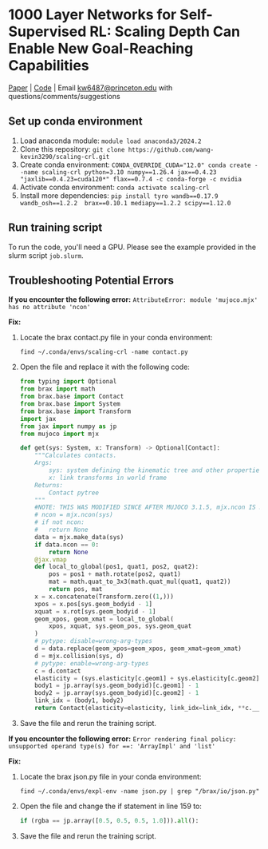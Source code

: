 # 1000 Layer Networks for Self-Supervised RL: Scaling Depth Can Enable New Goal-Reaching Capabilities
[Paper](https://wang-kevin3290.github.io/scaling-crl/static/pdf/scaling_rl.pdf) | [Code](https://github.com/wang-kevin3290/scaling-crl) | Email kw6487@princeton.edu with questions/comments/suggestions

## Set up conda environment
1. Load anaconda module: ```module load anaconda3/2024.2```
2. Clone this repository: ```git clone https://github.com/wang-kevin3290/scaling-crl.git```
3. Create conda environment: ```CONDA_OVERRIDE_CUDA="12.0" conda create --name scaling-crl python=3.10 numpy==1.26.4 jax==0.4.23 "jaxlib==0.4.23=cuda120*" flax==0.7.4 -c conda-forge -c nvidia```
4. Activate conda environment: ```conda activate scaling-crl```
5. Install more dependencies: ```pip install tyro wandb==0.17.9 wandb_osh==1.2.2  brax==0.10.1 mediapy==1.2.2 scipy==1.12.0```

## Run training script
To run the code, you'll need a GPU. Please see the example provided in the slurm script `job.slurm`.

## Troubleshooting Potential Errors

**If you encounter the following error:**
```AttributeError: module 'mujoco.mjx' has no attribute 'ncon'```  

**Fix:**
1. Locate the brax contact.py file in your conda environment: 
   ```
   find ~/.conda/envs/scaling-crl -name contact.py
   ```
2. Open the file and replace it with the following code:

    ```python
    from typing import Optional
    from brax import math
    from brax.base import Contact
    from brax.base import System
    from brax.base import Transform
    import jax
    from jax import numpy as jp
    from mujoco import mjx

    def get(sys: System, x: Transform) -> Optional[Contact]:
        """Calculates contacts.
        Args:
            sys: system defining the kinematic tree and other properties
            x: link transforms in world frame
        Returns:
            Contact pytree
        """
        #NOTE: THIS WAS MODIFIED SINCE AFTER MUJOCO 3.1.5, mjx.ncon IS NOT AVAILABLE
        # ncon = mjx.ncon(sys)
        # if not ncon:
        #   return None
        data = mjx.make_data(sys)
        if data.ncon == 0:
            return None
        @jax.vmap
        def local_to_global(pos1, quat1, pos2, quat2):
            pos = pos1 + math.rotate(pos2, quat1)
            mat = math.quat_to_3x3(math.quat_mul(quat1, quat2))
            return pos, mat
        x = x.concatenate(Transform.zero((1,)))
        xpos = x.pos[sys.geom_bodyid - 1]
        xquat = x.rot[sys.geom_bodyid - 1]
        geom_xpos, geom_xmat = local_to_global(
            xpos, xquat, sys.geom_pos, sys.geom_quat
        )
        # pytype: disable=wrong-arg-types
        d = data.replace(geom_xpos=geom_xpos, geom_xmat=geom_xmat)
        d = mjx.collision(sys, d)
        # pytype: enable=wrong-arg-types
        c = d.contact
        elasticity = (sys.elasticity[c.geom1] + sys.elasticity[c.geom2]) * 0.5
        body1 = jp.array(sys.geom_bodyid)[c.geom1] - 1
        body2 = jp.array(sys.geom_bodyid)[c.geom2] - 1
        link_idx = (body1, body2)
        return Contact(elasticity=elasticity, link_idx=link_idx, **c.__dict__)
    ```
3. Save the file and rerun the training script.


**If you encounter the following error:** ```Error rendering final policy: unsupported operand type(s) for ==: 'ArrayImpl' and 'list'```  

**Fix:**
1. Locate the brax json.py file in your conda environment:
   ```
   find ~/.conda/envs/expl-env -name json.py | grep "/brax/io/json.py"
   ```
2. Open the file and change the if statement in line 159 to:
    ```python
    if (rgba == jp.array([0.5, 0.5, 0.5, 1.0])).all():
    ```
3. Save the file and rerun the training script.